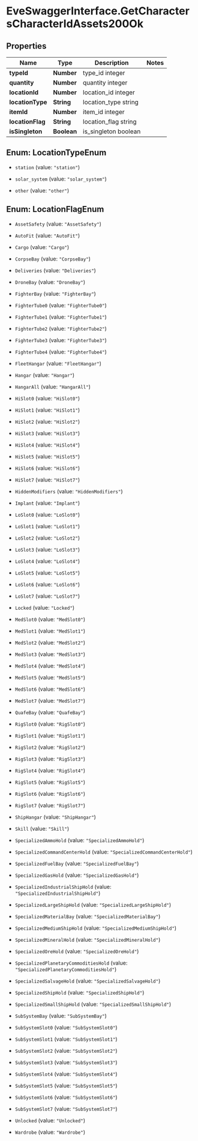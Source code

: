 # EveSwaggerInterface.GetCharactersCharacterIdAssets200Ok

## Properties
Name | Type | Description | Notes
------------ | ------------- | ------------- | -------------
**typeId** | **Number** | type_id integer | 
**quantity** | **Number** | quantity integer | 
**locationId** | **Number** | location_id integer | 
**locationType** | **String** | location_type string | 
**itemId** | **Number** | item_id integer | 
**locationFlag** | **String** | location_flag string | 
**isSingleton** | **Boolean** | is_singleton boolean | 


<a name="LocationTypeEnum"></a>
## Enum: LocationTypeEnum


* `station` (value: `"station"`)

* `solar_system` (value: `"solar_system"`)

* `other` (value: `"other"`)




<a name="LocationFlagEnum"></a>
## Enum: LocationFlagEnum


* `AssetSafety` (value: `"AssetSafety"`)

* `AutoFit` (value: `"AutoFit"`)

* `Cargo` (value: `"Cargo"`)

* `CorpseBay` (value: `"CorpseBay"`)

* `Deliveries` (value: `"Deliveries"`)

* `DroneBay` (value: `"DroneBay"`)

* `FighterBay` (value: `"FighterBay"`)

* `FighterTube0` (value: `"FighterTube0"`)

* `FighterTube1` (value: `"FighterTube1"`)

* `FighterTube2` (value: `"FighterTube2"`)

* `FighterTube3` (value: `"FighterTube3"`)

* `FighterTube4` (value: `"FighterTube4"`)

* `FleetHangar` (value: `"FleetHangar"`)

* `Hangar` (value: `"Hangar"`)

* `HangarAll` (value: `"HangarAll"`)

* `HiSlot0` (value: `"HiSlot0"`)

* `HiSlot1` (value: `"HiSlot1"`)

* `HiSlot2` (value: `"HiSlot2"`)

* `HiSlot3` (value: `"HiSlot3"`)

* `HiSlot4` (value: `"HiSlot4"`)

* `HiSlot5` (value: `"HiSlot5"`)

* `HiSlot6` (value: `"HiSlot6"`)

* `HiSlot7` (value: `"HiSlot7"`)

* `HiddenModifiers` (value: `"HiddenModifiers"`)

* `Implant` (value: `"Implant"`)

* `LoSlot0` (value: `"LoSlot0"`)

* `LoSlot1` (value: `"LoSlot1"`)

* `LoSlot2` (value: `"LoSlot2"`)

* `LoSlot3` (value: `"LoSlot3"`)

* `LoSlot4` (value: `"LoSlot4"`)

* `LoSlot5` (value: `"LoSlot5"`)

* `LoSlot6` (value: `"LoSlot6"`)

* `LoSlot7` (value: `"LoSlot7"`)

* `Locked` (value: `"Locked"`)

* `MedSlot0` (value: `"MedSlot0"`)

* `MedSlot1` (value: `"MedSlot1"`)

* `MedSlot2` (value: `"MedSlot2"`)

* `MedSlot3` (value: `"MedSlot3"`)

* `MedSlot4` (value: `"MedSlot4"`)

* `MedSlot5` (value: `"MedSlot5"`)

* `MedSlot6` (value: `"MedSlot6"`)

* `MedSlot7` (value: `"MedSlot7"`)

* `QuafeBay` (value: `"QuafeBay"`)

* `RigSlot0` (value: `"RigSlot0"`)

* `RigSlot1` (value: `"RigSlot1"`)

* `RigSlot2` (value: `"RigSlot2"`)

* `RigSlot3` (value: `"RigSlot3"`)

* `RigSlot4` (value: `"RigSlot4"`)

* `RigSlot5` (value: `"RigSlot5"`)

* `RigSlot6` (value: `"RigSlot6"`)

* `RigSlot7` (value: `"RigSlot7"`)

* `ShipHangar` (value: `"ShipHangar"`)

* `Skill` (value: `"Skill"`)

* `SpecializedAmmoHold` (value: `"SpecializedAmmoHold"`)

* `SpecializedCommandCenterHold` (value: `"SpecializedCommandCenterHold"`)

* `SpecializedFuelBay` (value: `"SpecializedFuelBay"`)

* `SpecializedGasHold` (value: `"SpecializedGasHold"`)

* `SpecializedIndustrialShipHold` (value: `"SpecializedIndustrialShipHold"`)

* `SpecializedLargeShipHold` (value: `"SpecializedLargeShipHold"`)

* `SpecializedMaterialBay` (value: `"SpecializedMaterialBay"`)

* `SpecializedMediumShipHold` (value: `"SpecializedMediumShipHold"`)

* `SpecializedMineralHold` (value: `"SpecializedMineralHold"`)

* `SpecializedOreHold` (value: `"SpecializedOreHold"`)

* `SpecializedPlanetaryCommoditiesHold` (value: `"SpecializedPlanetaryCommoditiesHold"`)

* `SpecializedSalvageHold` (value: `"SpecializedSalvageHold"`)

* `SpecializedShipHold` (value: `"SpecializedShipHold"`)

* `SpecializedSmallShipHold` (value: `"SpecializedSmallShipHold"`)

* `SubSystemBay` (value: `"SubSystemBay"`)

* `SubSystemSlot0` (value: `"SubSystemSlot0"`)

* `SubSystemSlot1` (value: `"SubSystemSlot1"`)

* `SubSystemSlot2` (value: `"SubSystemSlot2"`)

* `SubSystemSlot3` (value: `"SubSystemSlot3"`)

* `SubSystemSlot4` (value: `"SubSystemSlot4"`)

* `SubSystemSlot5` (value: `"SubSystemSlot5"`)

* `SubSystemSlot6` (value: `"SubSystemSlot6"`)

* `SubSystemSlot7` (value: `"SubSystemSlot7"`)

* `Unlocked` (value: `"Unlocked"`)

* `Wardrobe` (value: `"Wardrobe"`)




